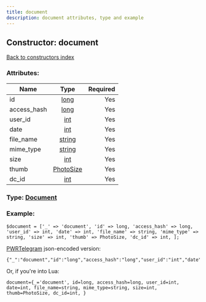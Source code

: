 ```yaml
---
title: document
description: document attributes, type and example
---
```

## Constructor: document  
[Back to constructors index](index.md)



### Attributes:

| Name     |    Type       | Required |
|----------|:-------------:|---------:|
|id|[long](../types/long.md) | Yes|
|access\_hash|[long](../types/long.md) | Yes|
|user\_id|[int](../types/int.md) | Yes|
|date|[int](../types/int.md) | Yes|
|file\_name|[string](../types/string.md) | Yes|
|mime\_type|[string](../types/string.md) | Yes|
|size|[int](../types/int.md) | Yes|
|thumb|[PhotoSize](../types/PhotoSize.md) | Yes|
|dc\_id|[int](../types/int.md) | Yes|



### Type: [Document](../types/Document.md)


### Example:

```
$document = ['_' => 'document', 'id' => long, 'access_hash' => long, 'user_id' => int, 'date' => int, 'file_name' => string, 'mime_type' => string, 'size' => int, 'thumb' => PhotoSize, 'dc_id' => int, ];
```  

[PWRTelegram](https://pwrtelegram.xyz) json-encoded version:

```
{"_":"document","id":"long","access_hash":"long","user_id":"int","date":"int","file_name":"string","mime_type":"string","size":"int","thumb":"PhotoSize","dc_id":"int"}
```


Or, if you're into Lua:  


```
document={_='document', id=long, access_hash=long, user_id=int, date=int, file_name=string, mime_type=string, size=int, thumb=PhotoSize, dc_id=int, }

```


